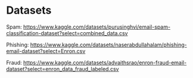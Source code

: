 <h1>Datasets</h1>

Spam: https://www.kaggle.com/datasets/purusinghvi/email-spam-classification-dataset?select=combined_data.csv

Phishing: https://www.kaggle.com/datasets/naserabdullahalam/phishing-email-dataset?select=Enron.csv

Fraud: https://www.kaggle.com/datasets/advaithsrao/enron-fraud-email-dataset?select=enron_data_fraud_labeled.csv
